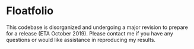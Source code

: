 # Floatfolio

This codebase is disorganized and  undergoing a major revision to prepare for a release (ETA October 2019). Please contact me if you have any questions or would like assistance in reproducing my results.
